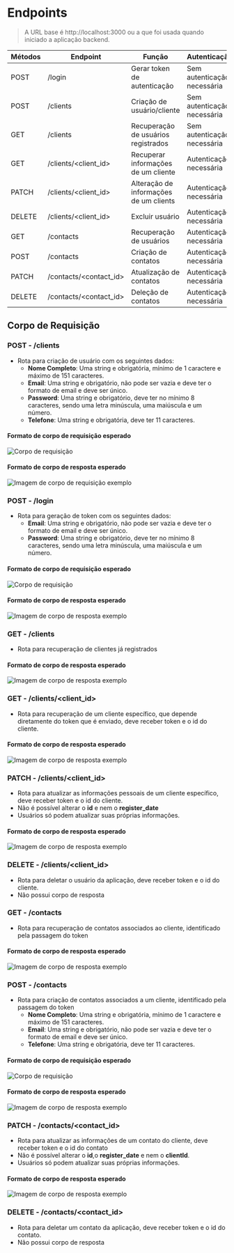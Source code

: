 # Endpoints

> A URL base é http://localhost:3000 ou a que foi usada quando iniciado a aplicação backend.

| Métodos | Endpoint               | Função                                 | Autenticação                |
| ------- | ---------------------- | -------------------------------------- | --------------------------- |
| POST    | /login                 | Gerar token de autenticação            | Sem autenticação necessária |
| POST    | /clients               | Criação de usuário/cliente             | Sem autenticação necessária |
| GET     | /clients               | Recuperação de usuários registrados    | Sem autenticação necessária |
| GET     | /clients/<client_id>   | Recuperar informações de um cliente    | Autenticação necessária     |
| PATCH   | /clients/<client_id>   | Alteração de informações de um clients | Autenticação necessária     |
| DELETE  | /clients/<client_id>   | Excluir usuário                        | Autenticação necessária     |
| GET     | /contacts              | Recuperação de usuários                | Autenticação necessária     |
| POST    | /contacts              | Criação de contatos                    | Autenticação necessária     |
| PATCH   | /contacts/<contact_id> | Atualização de contatos                | Autenticação necessária     |
| DELETE  | /contacts/<contact_id> | Deleção de contatos                    | Autenticação necessária     |

## Corpo de Requisição

### POST - /clients

- Rota para criação de usuário com os seguintes dados:
  - **Nome Completo**: Uma string e obrigatória, mínimo de 1 caractere e máximo de 151 caracteres.
  - **Email**: Uma string e obrigatório, não pode ser vazia e deve ter o formato de email e deve ser único.
  - **Password**: Uma string e obrigatório, deve ter no mínimo 8 caracteres, sendo uma letra minúscula, uma maiúscula e um número.
  - **Telefone**: Uma string e obrigatória, deve ter 11 caracteres.

#### Formato de corpo de requisição esperado

<img src="./img/corpoRequestCreate.png" alt="Corpo de requisição">

#### Formato de corpo de resposta esperado

<img src="./img/corpoResponseCreateClient.png" alt="Imagem de corpo de requisição exemplo">

### POST - /login

- Rota para geração de token com os seguintes dados:
  - **Email**: Uma string e obrigatório, não pode ser vazia e deve ter o formato de email e deve ser único.
  - **Password**: Uma string e obrigatório, deve ter no mínimo 8 caracteres, sendo uma letra minúscula, uma maiúscula e um número.

#### Formato de corpo de requisição esperado

<img src="./img/authRequest.png" alt="Corpo de requisição">

#### Formato de corpo de resposta esperado

<img src="./img/authResponse.png" alt="Imagem de corpo de resposta exemplo">

### GET - /clients

- Rota para recuperação de clientes já registrados

#### Formato de corpo de resposta esperado

<img src="./img/ClientGetResponse.png" alt="Imagem de corpo de resposta exemplo">

### GET - /clients/<client_id>

- Rota para recuperação de um cliente específico, que depende diretamente do token que é enviado, deve receber token e o id do cliente.

#### Formato de corpo de resposta esperado

<img src="./img/clientRetrieveResponse.png" alt="Imagem de corpo de resposta exemplo">

### PATCH - /clients/<client_id>

- Rota para atualizar as informações pessoais de um cliente específico, deve receber token e o id do cliente.
- Não é possível alterar o **id** e nem o **register_date**
- Usuários só podem atualizar suas próprias informações.

#### Formato de corpo de resposta esperado

<img src="./img/responsePatchClient.png" alt="Imagem de corpo de resposta exemplo">

### DELETE - /clients/<client_id>

- Rota para deletar o usuário da aplicação, deve receber token e o id do cliente.
- Não possui corpo de resposta

### GET - /contacts

- Rota para recuperação de contatos associados ao cliente, identificado pela passagem do token

#### Formato de corpo de resposta esperado

<img src="./img/getContactsReponse.png" alt="Imagem de corpo de resposta exemplo">

### POST - /contacts

- Rota para criação de contatos associados a um cliente, identificado pela passagem do token
  - **Nome Completo**: Uma string e obrigatória, mínimo de 1 caractere e máximo de 151 caracteres.
  - **Email**: Uma string e obrigatório, não pode ser vazia e deve ter o formato de email e deve ser único.
  - **Telefone**: Uma string e obrigatória, deve ter 11 caracteres.

#### Formato de corpo de requisição esperado

<img src="./img/createContactRequest.png" alt="Corpo de requisição">

#### Formato de corpo de resposta esperado

<img src="./img/createContactResponse.png" alt="Imagem de corpo de resposta exemplo">

### PATCH - /contacts/<contact_id>

- Rota para atualizar as informações de um contato do cliente, deve receber token e o id do contato
- Não é possível alterar o **id**,o **register_date** e nem o **clientId**.
- Usuários só podem atualizar suas próprias informações.

#### Formato de corpo de resposta esperado

<img src="./img/patchContactResponse.png" alt="Imagem de corpo de resposta exemplo">

### DELETE - /contacts/<contact_id>

- Rota para deletar um contato da aplicação, deve receber token e o id do contato.
- Não possui corpo de resposta
